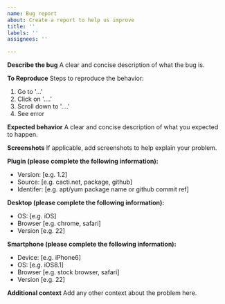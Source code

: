 ```yaml
---
name: Bug report
about: Create a report to help us improve
title: ''
labels: ''
assignees: ''

---
```

<!--
 #
 # Copyright (C) 2004-2023 The Cacti Group
 #
-->

**Describe the bug**
A clear and concise description of what the bug is.

**To Reproduce**
Steps to reproduce the behavior:
1. Go to '...'
2. Click on '....'
3. Scroll down to '....'
4. See error

**Expected behavior**
A clear and concise description of what you expected to happen.

**Screenshots**
If applicable, add screenshots to help explain your problem.

**Plugin (please complete the following information):**
 - Version: [e.g. 1.2]
 - Source: [e.g. cacti.net, package, github]
 - Identifer: [e.g. apt/yum package name or github commit ref]

**Desktop (please complete the following information):**
 - OS: [e.g. iOS]
 - Browser [e.g. chrome, safari]
 - Version [e.g. 22]

**Smartphone (please complete the following information):**
 - Device: [e.g. iPhone6]
 - OS: [e.g. iOS8.1]
 - Browser [e.g. stock browser, safari]
 - Version [e.g. 22]

**Additional context**
Add any other context about the problem here.
